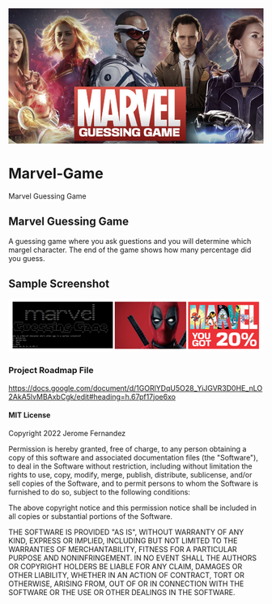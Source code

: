 <img src="img/guessing-game.jpg" alt="wallpaper">

# Marvel-Game
Marvel Guessing Game


## Marvel Guessing Game
A guessing game where you ask guestions and you will determine which margel character. The end of the game shows how many percentage did you guess.

## Sample Screenshot
<img src="img/example.jpg" alt="screenshot">


### Project Roadmap File
https://docs.google.com/document/d/1GORlYDqU5O28_YiJGVR3D0HE_nLO2AkA5lvMBAxbCgk/edit#heading=h.67pf17joe6xo

#### MIT License

Copyright 2022 Jerome Fernandez

Permission is hereby granted, free of charge, to any person obtaining a copy of this software and associated documentation files (the "Software"), to deal in the Software without restriction, including without limitation the rights to use, copy, modify, merge, publish, distribute, sublicense, and/or sell copies of the Software, and to permit persons to whom the Software is furnished to do so, subject to the following conditions:

The above copyright notice and this permission notice shall be included in all copies or substantial portions of the Software.

THE SOFTWARE IS PROVIDED "AS IS", WITHOUT WARRANTY OF ANY KIND, EXPRESS OR IMPLIED, INCLUDING BUT NOT LIMITED TO THE WARRANTIES OF MERCHANTABILITY, FITNESS FOR A PARTICULAR PURPOSE AND NONINFRINGEMENT. IN NO EVENT SHALL THE AUTHORS OR COPYRIGHT HOLDERS BE LIABLE FOR ANY CLAIM, DAMAGES OR OTHER LIABILITY, WHETHER IN AN ACTION OF CONTRACT, TORT OR OTHERWISE, ARISING FROM, OUT OF OR IN CONNECTION WITH THE SOFTWARE OR THE USE OR OTHER DEALINGS IN THE SOFTWARE.
